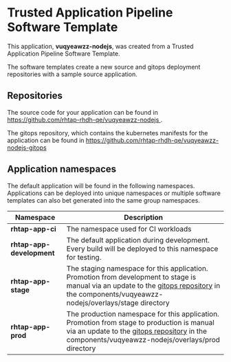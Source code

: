 # Trusted Application Pipeline Software Template

This application, **vuqyeawzz-nodejs**, was created from a Trusted Application Pipeline Software Template.

The software templates create a new source and gitops deployment repositories with a sample source application. 

## Repositories

The source code for your application can be found in [https://github.com/rhtap-rhdh-qe/vuqyeawzz-nodejs ](https://github.com/rhtap-rhdh-qe/vuqyeawzz-nodejs ).
 
The gitops repository, which contains the kubernetes manifests for the application can be found in 
[https://github.com/rhtap-rhdh-qe/vuqyeawzz-nodejs-gitops ](https://github.com/rhtap-rhdh-qe/vuqyeawzz-nodejs-gitops ) 

## Application namespaces 

The default application will be found in the following namespaces. Applications can be deployed into unique namespaces or multiple software templates can also bet generated into the same group namespaces.  

|  Namespace   |  Description   |  
| -------- | -------- |
| **rhtap-app-ci** | The namespace used for CI workloads |
| **rhtap-app-development** | The default application during development. Every build will be deployed to this namespace for testing. |
| **rhtap-app-stage** | The staging namespace for this application. Promotion from development to stage is manual via an update to the [gitops repository](https://github.com/rhtap-rhdh-qe/vuqyeawzz-nodejs-gitops ) in the components/vuqyeawzz-nodejs/overlays/stage directory |
| **rhtap-app-prod** | The production namespace for this application. Promotion from stage to production is manual via an update to the [gitops repository](https://github.com/rhtap-rhdh-qe/vuqyeawzz-nodejs-gitops ) in the components/vuqyeawzz-nodejs/overlays/prod directory |